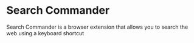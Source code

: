 # Search Commander

Search Commander is a browser extension that allows you to search the web using a keyboard shortcut
